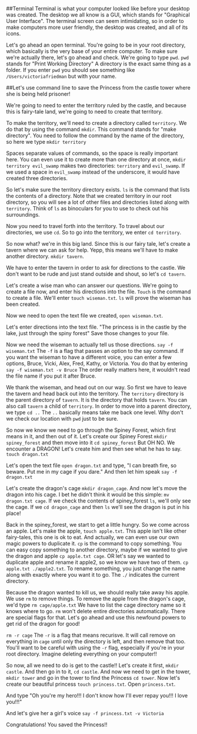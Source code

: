 ##Terminal
Terminal is what your computer looked like before your desktop was created. The desktop we all know is a GUI, which stands for "Graphical User Interface". The terminal screen can seem intimidating, so in order to make computers more user friendly, the desktop was created, and all of its icons.


Let's go ahead an open terminal. You're going to be in your root directory, which basically is the very base of your entire computer. To make sure we're actually there, let's go ahead and check. We're going to type `pwd`. `pwd` stands for "Print Working Directory" A directory is the exact same thing as a folder. If you enter `pwd` you should see something like `/Users/victoriafriedman` but with your name.


##Let's use command line to save the Princess from the castle tower where she is being held prisoner! 


We're going to need to enter the territory ruled by the castle, and because this is fairy-tale land, we're going to need to create that territory.

To make the territory, we'll need to create a directory called `territory`. We do that by using the command `mkdir`. This command stands for "make directory". You need to follow the command by the name of the directory, so here we type `mkdir territory`

Spaces separate values of commands, so the space is really important here. You can even use it to create more than one directory at once, `mkdir territory evil_swamp` makes two directories: `territory` and `evil_swamp`. If we used a space in `evil_swamp` instead of the underscore, it would have created three directories. 

So let's make sure the territory directory exists. `ls` is the command that lists the contents of a directory. Note that we created territory in our root directory, so you will see a lot of other files and directories listed along with `territory`. Think of `ls` as binoculars for you to use to check out his surroundings.

Now you need to travel forth into the territory. To travel about our directories, we use `cd`. So to go into the territory, we enter `cd territory`. 

So now what? we're in this big land. Since this is our fairy tale, let's create a tavern where we can ask for help. Yepp, this means we'll have to make another directory. `mkdir tavern`.

We have to enter the tavern in order to ask for directions to the castle. We don't want to be rude and just stand outside and shout, so let's `cd tavern`.

Let's create a wise man who can answer our questions. We're going to create a file now, and enter his directions into the file. `Touch` is the command to create a file. We'll enter `touch wiseman.txt`.
`ls` will prove the wiseman has been created.

Now we need to open the text file we created, `open wiseman.txt`.

Let's enter directions into the text file. "The princess is in the castle by the lake, just through the spiny forest" Save those changes to your file.

Now we need the wiseman to actually tell us those directions. `say -f wiseman.txt`
The `-f` is a flag that passes an option to the say command. If you want the wiseman to have a different voice, you can enter a few options, Bruce, Vicki, Alex, Fred, Kathy, or Victoria. You do that by entering `say -f wiseman.txt -v Bruce` The order really matters here, it wouldn't read the file name if you put it after Bruce.

We thank the wiseman, and head out on our way. So first we have to leave the tavern and head back out into the territory. The `territory` directory is the parent directory of `tavern`. It is the directory that holds `tavern`. You can also call `tavern` a child of `territory`. In order to move into a parent directory, we type `cd ..` The `..` basically means take me back one level. Why don't we check our location with `pwd` just to be sure.

So now we know we need to go through the Spiney Forest, which first means in it, and then out of it. Let's create our Spiney Forest `mkdir spiney_forest` and then move into it `cd spiney_forest` But OH NO. We encounter a DRAGON! Let's create him and then see what he has to say. `touch dragon.txt` 

Let's open the text file `open dragon.txt` and type, "I can breath fire, so beware. Put me in my cage if you dare." And then let him speak `say -f dragon.txt` 

Let's create the dragon's cage `mkdir dragon_cage`. And now let's move the dragon into his cage. I bet he didn't think it would be this simple: `mv dragon.txt cage`. If we check the contents of spiney_forest `ls`, we'll only see the cage. If we `cd dragon_cage` and then `ls` we'll see the dragon is put in his place!

Back in the spiney_forest, we start to get a little hungry. So we come across an apple. Let's make the apple, `touch apple.txt`. This apple isn't like other fairy-tales, this one is ok to eat. And actually, we can even use our own magic powers to duplicate it.  `cp` is the command to copy something. You can easy copy something to another directory, maybe if we wanted to give the dragon and apple `cp apple.txt cage`. OR let's say we wanted to duplicate apple and rename it apple2, so we know we have two of them. `cp apple.txt ./apple2.txt`. To rename something, you just change the name along with exactly where you want it to go. The `./` indicates the current directory.

Because the dragon wanted to kill us, we should really take away his apple. We use `rm` to remove things. To remove the apple from the dragon's cage, we'd type `rm cage/apple.txt` We have to list the cage directory name so it knows where to go. `rm` won't delete entire directories automatically. There are special flags for that. Let's go ahead and use this newfound powers to get rid of the dragon for good!

`rm -r cage` The `-r` is a flag that means recurisve. It will call remove on everything in `cage` until only the directory is left, and then remove that too. You'll want to be careful with using the `-r` flag, especially if you're in your root directory. Imagine deleting everything on your computer!!

So now, all we need to do is get to the castle!! Let's create it first, `mkdir castle`. And then go in to it, `cd castle`. And now we need to get in the tower, `mkdir tower` and go in the tower to find the Princess `cd tower`. Now let's create our beautiful princess `touch princess.txt`. Open `princess.txt`. 

And type "Oh you're my hero!!! I don't know how I'll ever repay you!!! I love you!!!"

And let's give her a girl's voice `say -f princess.txt -v Victoria`

Congratulations! You saved the Princess!!




